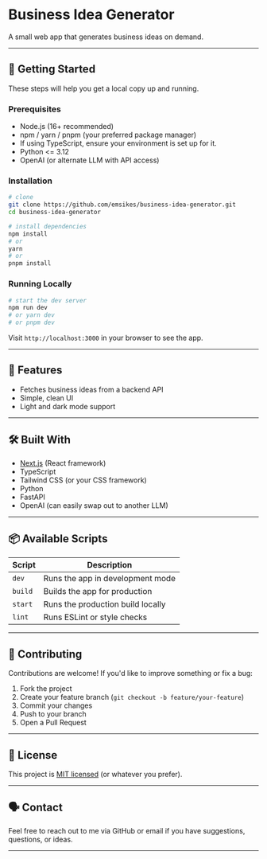# Business Idea Generator

A small web app that generates business ideas on demand.

---

## 🚀 Getting Started

These steps will help you get a local copy up and running.

### Prerequisites

- Node.js (16+ recommended)  
- npm / yarn / pnpm (your preferred package manager)  
- If using TypeScript, ensure your environment is set up for it.
- Python <= 3.12
- OpenAI (or alternate LLM with API access)

### Installation

```bash
# clone
git clone https://github.com/emsikes/business-idea-generator.git
cd business-idea-generator

# install dependencies
npm install
# or
yarn
# or
pnpm install
```


### Running Locally

```bash
# start the dev server
npm run dev
# or yarn dev
# or pnpm dev
```

Visit `http://localhost:3000` in your browser to see the app.

---

## 🧰 Features

- Fetches business ideas from a backend API  
- Simple, clean UI  
- Light and dark mode support

---

## 🛠 Built With

- [Next.js](https://nextjs.org/) (React framework)  
- TypeScript  
- Tailwind CSS (or your CSS framework)  
- Python
- FastAPI
- OpenAI (can easily swap out to another LLM)

---

## 📦 Available Scripts

| Script         | Description                        |
|----------------|-------------------------------------|
| `dev`          | Runs the app in development mode    |
| `build`        | Builds the app for production       |
| `start`        | Runs the production build locally   |
| `lint`         | Runs ESLint or style checks         |

---

## 🤝 Contributing

Contributions are welcome! If you'd like to improve something or fix a bug:

1. Fork the project  
2. Create your feature branch (`git checkout -b feature/your-feature`)  
3. Commit your changes  
4. Push to your branch  
5. Open a Pull Request

---

## 📄 License

This project is [MIT licensed](LICENSE) (or whatever you prefer).

---

## 🗣 Contact

Feel free to reach out to me via GitHub or email if you have suggestions, questions, or ideas.

---
